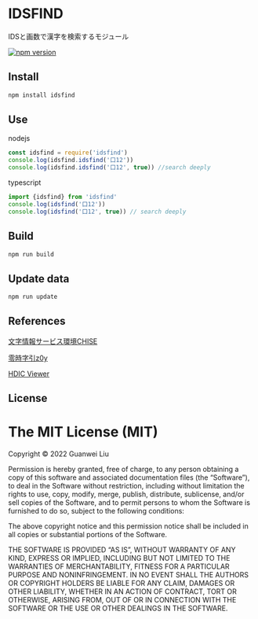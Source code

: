 
# IDSFIND
IDSと画数で漢字を検索するモジュール

[![npm version](https://badge.fury.io/js/idsfind.svg)](https://badge.fury.io/js/idsfind)

## Install
```bash
npm install idsfind
```

## Use
nodejs
```js
const idsfind = require('idsfind')
console.log(idsfind.idsfind('口12'))
console.log(idsfind.idsfind('口12', true)) //search deeply
```

typescript
```js
import {idsfind} from 'idsfind'
console.log(idsfind('口12'))
console.log(idsfind('口12', true)) // search deeply
```

## Build
```bash
npm run build
```

## Update data
```bash
npm run update
```

## References
[文字情報サービス環境CHISE](https://www.chise.org/index.ja.html)

[零時字引z0y](https://github.com/g0v/z0y)

[HDIC Viewer](https://hdic2.let.hokudai.ac.jp)

## License
The MIT License (MIT)
=====================
Copyright © 2022 Guanwei Liu

Permission is hereby granted, free of charge, to any person
obtaining a copy of this software and associated documentation
files (the “Software”), to deal in the Software without
restriction, including without limitation the rights to use,
copy, modify, merge, publish, distribute, sublicense, and/or sell
copies of the Software, and to permit persons to whom the
Software is furnished to do so, subject to the following
conditions:

The above copyright notice and this permission notice shall be
included in all copies or substantial portions of the Software.

THE SOFTWARE IS PROVIDED “AS IS”, WITHOUT WARRANTY OF ANY KIND,
EXPRESS OR IMPLIED, INCLUDING BUT NOT LIMITED TO THE WARRANTIES
OF MERCHANTABILITY, FITNESS FOR A PARTICULAR PURPOSE AND
NONINFRINGEMENT. IN NO EVENT SHALL THE AUTHORS OR COPYRIGHT
HOLDERS BE LIABLE FOR ANY CLAIM, DAMAGES OR OTHER LIABILITY,
WHETHER IN AN ACTION OF CONTRACT, TORT OR OTHERWISE, ARISING
FROM, OUT OF OR IN CONNECTION WITH THE SOFTWARE OR THE USE OR
OTHER DEALINGS IN THE SOFTWARE.

